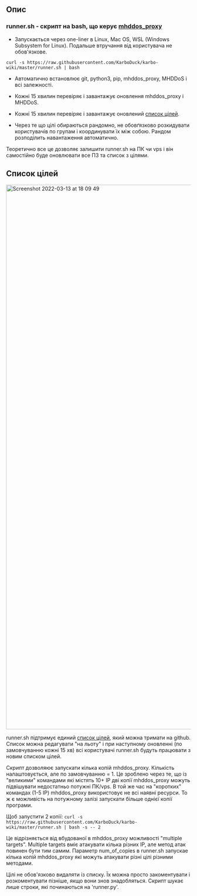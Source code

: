 ## Опис

### runner.sh - скрипт на bash, що керує [mhddos_proxy](https://github.com/porthole-ascend-cinnamon/mhddos_proxy)

* Запускається через one-liner в Linux, Mac OS, WSL (Windows Subsystem for Linux). Подальше втручання від користувача не обов'язкове.

`curl -s https://raw.githubusercontent.com/KarboDuck/karbo-wiki/master/runner.sh | bash`

* Автоматично встановлює git, python3, pip, mhddos_proxy, MHDDoS і всі залежності.

* Кожні 15 хвилин перевіряє і завантажує оновлення mhddos_proxy і MHDDoS.

* Кожні 15 хвилин перевіряє і завантажує оновлений [список цілей](https://github.com/KarboDuck/karbo-wiki/blob/master/runner_targets).

* Через те що цілі обираються рандомно, не обовґязково розкидувати користувачів по групам і координувати їх між собою. Рандом розподілить навантаження автоматично.

Теоретично все це дозволяє залишити runner.sh на ПК чи vps і він самостійно буде оновлювати все ПЗ та список з цілями.

## Список цілей

<img width="1484" alt="Screenshot 2022-03-13 at 18 09 49" src="https://user-images.githubusercontent.com/53382906/158068598-cd0627b6-aee6-4255-a17f-715ca1a86b2d.png">

runner.sh підтримує единий [список цілей](https://github.com/KarboDuck/karbo-wiki/blob/master/runner_targets), який можна тримати на github. Список можна редагувати "на льоту" і при наступному оновленні (по замовчуванню кожні 15 хв) всі користувачі runner.sh будуть працювати з новим списком цілей.

Скрипт дозволяює запускати кілька копій mhddos_proxy. Кількість налаштовується, але по замовчуванню = 1. Це зроблено через те, що із "великими" командами які містять 10+ IP дві копії mhddos_proxy можуть підвішувати недостатньо потужні ПК/vps. В той же час на "коротких" командах (1-5 IP) mhddos_proxy використовує не всі наявні ресурси. То ж є можливість на потужному залізі запускати більше однієї копії програми.

Щоб запустити 2 копії:
`curl -s https://raw.githubusercontent.com/KarboDuck/karbo-wiki/master/runner.sh | bash -s -- 2`

Це відрізняється від вбудованої в mhddos_proxy можливості "multiple targets". Multiple targets вміє атакувати кілька різних IP, але метод атак повинен бути тим самим. Параметр num_of_copies в runner.sh запускае кілька копій mhddos_proxy які можуть атакувати різні цілі різними методами.

Цілі не обов'язково видаляти із списку. Їх можна просто закоментувати і розкоментувати пізніше, якщо вони знов знадобляться. Скрипт шукає лише строки, які починаються на 'runner.py'.
